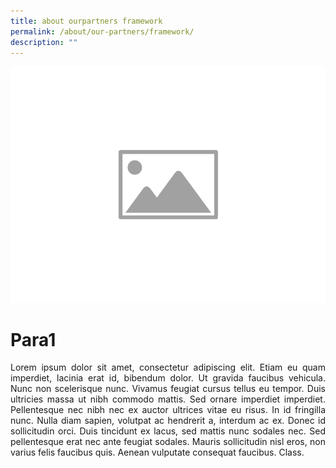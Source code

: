 ```yaml
---
title: about ourpartners framework
permalink: /about/our-partners/framework/
description: ""
---
```



![Partners Framework](/images/WIP/placeholder-image.png)

# Para1
<div align="justify">Lorem ipsum dolor sit amet, consectetur adipiscing elit. Etiam eu quam imperdiet, lacinia erat id, bibendum dolor. Ut gravida faucibus vehicula. Nunc non scelerisque nunc. Vivamus feugiat cursus tellus eu tempor. Duis ultricies massa ut nibh commodo mattis. Sed ornare imperdiet imperdiet. Pellentesque nec nibh nec ex auctor ultrices vitae eu risus. In id fringilla nunc. Nulla diam sapien, volutpat ac hendrerit a, interdum ac ex. Donec id sollicitudin orci. Duis tincidunt ex lacus, sed mattis nunc sodales nec. Sed pellentesque erat nec ante feugiat sodales. Mauris sollicitudin nisl eros, non varius felis faucibus quis. Aenean vulputate consequat faucibus. Class.</div>